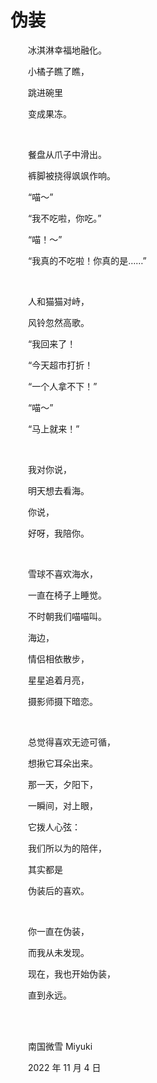 # 伪装

　　冰淇淋幸福地融化。

　　小橘子瞧了瞧，

　　跳进碗里

　　变成果冻。

<br>

　　餐盘从爪子中滑出。

　　裤脚被挠得飒飒作响。

　　“喵～”

　　“我不吃啦，你吃。”

　　“喵！～”

　　“我真的不吃啦！你真的是……”

<br>

　　人和猫猫对峙，

　　风铃忽然高歌。

　　“我回来了！

　　“今天超市打折！

　　“一个人拿不下！”

　　“喵～”

　　“马上就来！”

<br>

　　我对你说，

　　明天想去看海。

　　你说，

　　好呀，我陪你。

<br>

　　雪球不喜欢海水，

　　一直在椅子上睡觉。

　　不时朝我们喵喵叫。

　　海边，

　　情侣相依散步，

　　星星追着月亮，

　　摄影师摄下暗恋。

<br>

　　总觉得喜欢无迹可循，

　　想揪它耳朵出来。

　　那一天，夕阳下，

　　一瞬间，对上眼，

　　它拨人心弦：

　　我们所以为的陪伴，

　　其实都是

　　伪装后的喜欢。

<br>

　　你一直在伪装，

　　而我从未发现。

　　现在，我也开始伪装，

　　直到永远。

<br>

<br>

　　南国微雪 Miyuki

　　2022 年 11 月 4 日
